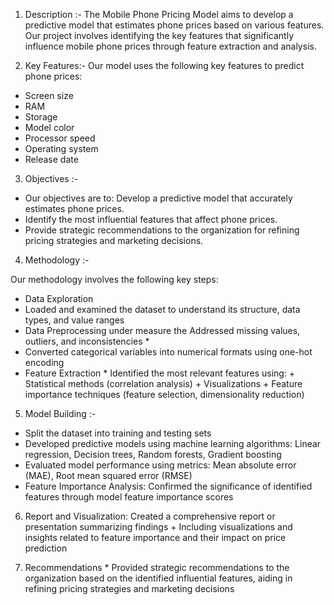 1) Description :- 
The Mobile Phone Pricing Model aims to develop a predictive model that estimates phone prices based on various features. Our project involves identifying the key features that significantly influence mobile phone prices through feature extraction and analysis.

2) Key Features:-
 Our model uses the following key features to predict phone prices:
- Screen size
- RAM
- Storage
- Model color
- Processor speed
- Operating system
- Release date

3) Objectives :-
- Our objectives are to: Develop a predictive model that accurately estimates phone prices. 
- Identify the most influential features that affect phone prices. 
- Provide strategic recommendations to the organization for refining pricing strategies and marketing decisions.

4) Methodology :-
   
 Our methodology involves the following key steps:
- Data Exploration
- Loaded and examined the dataset to understand its structure, data types, and value ranges
- Data Preprocessing under measure the  Addressed missing values, outliers, and inconsistencies *
- Converted categorical variables into numerical formats using one-hot encoding
- Feature Extraction * Identified the most relevant features using: + Statistical methods (correlation analysis) + Visualizations + Feature importance techniques (feature selection, dimensionality reduction)
  
5) Model Building :-
  
- Split the dataset into training and testing sets
- Developed predictive models using machine learning algorithms: Linear regression, Decision trees, Random forests, Gradient boosting
- Evaluated model performance using metrics: Mean absolute error (MAE), Root mean squared error (RMSE)
- Feature Importance Analysis: Confirmed the significance of identified features through model feature importance scores

6) Report and Visualization: Created a comprehensive report or presentation summarizing findings + Including visualizations and insights related to feature importance and their impact on price prediction

7) Recommendations * Provided strategic recommendations to the organization based on the identified influential features, aiding in refining pricing strategies and marketing decisions
  
